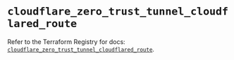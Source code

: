 # `cloudflare_zero_trust_tunnel_cloudflared_route`

Refer to the Terraform Registry for docs: [`cloudflare_zero_trust_tunnel_cloudflared_route`](https://registry.terraform.io/providers/cloudflare/cloudflare/5.10.0/docs/resources/zero_trust_tunnel_cloudflared_route).
